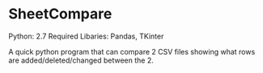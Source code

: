 # SheetCompare
Python: 2.7
Required Libaries: Pandas, TKinter

A quick python program that can compare 2 CSV files showing what rows are added/deleted/changed between the 2.

